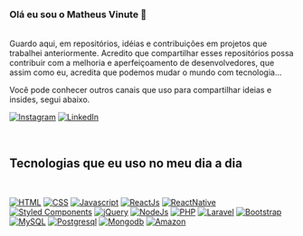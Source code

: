 ### Olá eu sou o Matheus Vinute 👋
<br>
Guardo aqui, em repositórios, idéias e contribuições em projetos que trabalhei anteriormente. Acredito que compartilhar esses repositórios possa contribuir com a melhoria e aperfeiçoamento de desenvolvedores, que assim como eu, acredita que podemos mudar o mundo com tecnologia... 

Você pode conhecer outros canais que uso para compartilhar ideias e insides, segui abaixo.
<br>

[![Instagram](https://img.shields.io/badge/Instagram-E4405F?style=for-the-badge&logo=instagram&logoColor=white)](https://www.instagram.com/negociosesoftware/)
[![LinkedIn](https://img.shields.io/badge/LinkedIn-0077B5?style=for-the-badge&logo=linkedin&logoColor=white)](https://www.linkedin.com/in/matheus-vinute-a208b410a/)

<br>

## Tecnologias que eu uso no meu dia a dia
<br>

[![HTML](https://img.shields.io/badge/HTML-239120?style=for-the-badge&logo=html5&logoColor=white)](#)
[![CSS](https://img.shields.io/badge/CSS-239120?&style=for-the-badge&logo=css3&logoColor=white)](#)
[![Javascript](https://img.shields.io/badge/JavaScript-F7DF1E?style=for-the-badge&logo=javascript&logoColor=black)](#)
[![ReactJs](https://img.shields.io/badge/React-20232A?style=for-the-badge&logo=react&logoColor=61DAFB)](#)
[![ReactNative](https://img.shields.io/badge/React_Native-20232A?style=for-the-badge&logo=react&logoColor=61DAFB)](#)
[![Styled Components](https://img.shields.io/badge/styled--components-DB7093?style=for-the-badge&logo=styled-components&logoColor=white)](#)
[![jQuery](https://img.shields.io/badge/jQuery-0769AD?style=for-the-badge&logo=jquery&logoColor=white)](#)
[![NodeJs](https://img.shields.io/badge/Node.js-43853D?style=for-the-badge&logo=node.js&logoColor=white)](#)
[![PHP](https://img.shields.io/badge/PHP-777BB4?style=for-the-badge&logo=php&logoColor=white)](#)
[![Laravel](https://img.shields.io/badge/Laravel-FF2D20?style=for-the-badge&logo=laravel&logoColor=white)](#)
[![Bootstrap](https://img.shields.io/badge/Bootstrap-563D7C?style=for-the-badge&logo=bootstrap&logoColor=white)](#)
[![MySQL](https://img.shields.io/badge/MySQL-00000F?style=for-the-badge&logo=mysql&logoColor=white)](#)
[![Postgresql](	https://img.shields.io/badge/PostgreSQL-316192?style=for-the-badge&logo=postgresql&logoColor=white)](#)
[![Mongodb](https://img.shields.io/badge/MongoDB-4EA94B?style=for-the-badge&logo=mongodb&logoColor=white)](#)
[![Amazon](https://img.shields.io/badge/Amazon_AWS-232F3E?style=for-the-badge&logo=amazon-aws&logoColor=white)](#)
